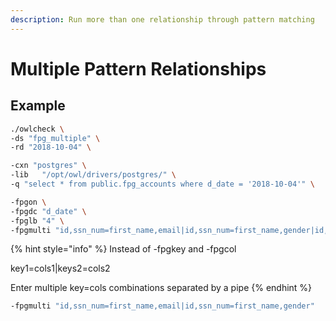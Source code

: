 ```yaml
---
description: Run more than one relationship through pattern matching
---
```


# Multiple Pattern Relationships

## Example

```bash
./owlcheck \
-ds "fpg_multiple" \
-rd "2018-10-04" \

-cxn "postgres" \
-lib   "/opt/owl/drivers/postgres/" \
-q "select * from public.fpg_accounts where d_date = '2018-10-04'" \

-fpgon \
-fpgdc "d_date" \
-fpglb "4" \
-fpgmulti "id,ssn_num=first_name,email|id,ssn_num=first_name,gender|id,ssn_num=last_name" 
```

{% hint style="info" %}
Instead of -fpgkey and -fpgcol

key1=cols1|keys2=cols2

Enter multiple key=cols combinations separated by a pipe
{% endhint %}

```bash
-fpgmulti "id,ssn_num=first_name,email|id,ssn_num=first_name,gender"

```

